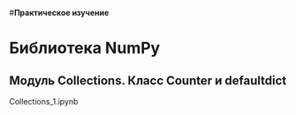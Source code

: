 #**Практическое изучение**
# Библиотека NumPy
## Модуль Collections. Класс Counter и defaultdict
 Collections_1.ipynb
